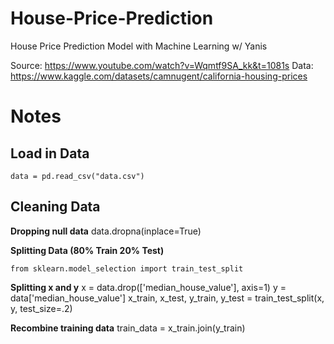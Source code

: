 # House-Price-Prediction
House Price Prediction Model with Machine Learning w/ Yanis

Source: https://www.youtube.com/watch?v=Wqmtf9SA_kk&t=1081s
Data: https://www.kaggle.com/datasets/camnugent/california-housing-prices

# Notes
## Load in Data
    data = pd.read_csv("data.csv")

## Cleaning Data

**Dropping null data**
    data.dropna(inplace=True)

**Splitting Data (80% Train 20% Test)**


    from sklearn.model_selection import train_test_split

**Splitting x and y**
    x = data.drop(['median_house_value'], axis=1)
    y = data['median_house_value']
    x_train, x_test, y_train, y_test = train_test_split(x, y, test_size=.2)

**Recombine training data**
    train_data = x_train.join(y_train)

